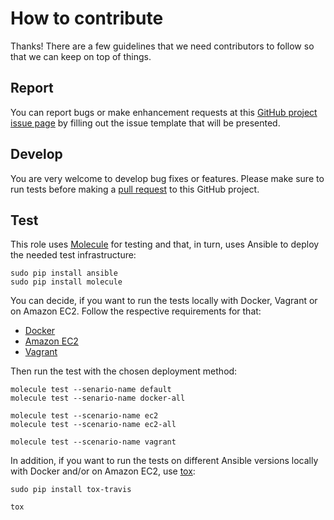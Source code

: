# How to contribute

Thanks! There are a few guidelines that we need contributors to follow so that we can keep on top of things.

## Report

You can report bugs or make enhancement requests at this [GitHub project issue page](http://github.com/robertdebock/ansible-role-users/issues/new/choose) by filling out the issue template that will be presented.

## Develop

You are very welcome to develop bug fixes or features. Please make sure to run tests before making a [pull request](https://help.github.com/articles/creating-a-pull-request/) to this GitHub project.

## Test

This role uses [Molecule](https://github.com/metacloud/molecule) for testing and that, in turn, uses Ansible to deploy the needed test infrastructure:
```
sudo pip install ansible
sudo pip install molecule
```

You can decide, if you want to run the tests locally with Docker, Vagrant or on Amazon EC2. Follow the respective requirements for that:
- [Docker](http://github.com/robertdebock/ansible-role-users/tree/master/molecule/docker-all/INSTALL.rst)
- [Amazon EC2](http://github.com/robertdebock/ansible-role-users/tree/master/molecule/ec2-all/INSTALL.rst)
- [Vagrant](http://github.com/robertdebock/ansible-role-users/tree/master/molecule/vagrant/INSTALL.rst)

Then run the test with the chosen deployment method:
```
molecule test --senario-name default
molecule test --senario-name docker-all

molecule test --scenario-name ec2
molecule test --scenario-name ec2-all

molecule test --scenario-name vagrant
```

In addition, if you want to run the tests on different Ansible versions locally with Docker and/or on Amazon EC2, use [tox](https://tox.readthedocs.io/en/latest/):
```
sudo pip install tox-travis

tox
```
